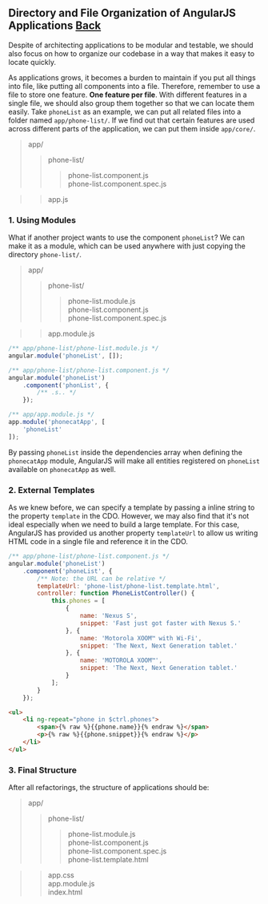 ## Directory and File Organization of AngularJS Applications [Back](./../angular1.md)

Despite of architecting applications to be modular and testable, we should also focus on how to organize our codebase in a way that makes it easy to locate quickly.

As applications grows, it becomes a burden to maintain if you put all things into file, like putting all components into a file. Therefore, remember to use a file to store one feature. **One feature per file**. With different features in a single file, we should also group them together so that we can locate them easily. Take `phoneList` as an example, we can put all related files into a folder named `app/phone-list/`. If we find out that certain features are used across different parts of the application, we can put them inside `app/core/`.

> app/
>> phone-list/
>>> phone-list.component.js
>>> <br />phone-list.component.spec.js

>> app.js

### 1. Using Modules

What if another project wants to use the component `phoneList`? We can make it as a module, which can be used anywhere with just copying the directory `phone-list/`.

> app/
>> phone-list/
>>> phone-list.module.js
>>> <br />phone-list.component.js
>>> <br />phone-list.component.spec.js

>> app.module.js

```js
/** app/phone-list/phone-list.module.js */
angular.module('phoneList', []);
```

```js
/** app/phone-list/phone-list.component.js */
angular.module('phoneList')
    .component('phonList', {
        /** .s.. */
    });
```

```js
/** app/app.module.js */
app.module('phonecatApp', [
    'phoneList'
]);
```

By passing `phoneList` inside the dependencies array when defining the `phonecatApp` module, AngularJS will make all entities registered on `phoneList` available on `phonecatApp` as well.

### 2. External Templates

As we knew before, we can specify a template by passing a inline string to the property `template` in the CDO. However, we may also find that it's not ideal especially when we need to build a large template. For this case, AngularJS has provided us another property `templateUrl` to allow us writing HTML code in a single file and reference it in the CDO.

```js
/** app/phone-list/phone-list.component.js */
angular.module('phoneList')
    .component('phoneList', {
        /** Note: the URL can be relative */
        templateUrl: 'phone-list/phone-list.template.html',
        controller: function PhoneListController() {
            this.phones = [
                {
                    name: 'Nexus S',
                    snippet: 'Fast just got faster with Nexus S.'
                }, {
                    name: 'Motorola XOOM™ with Wi-Fi',
                    snippet: 'The Next, Next Generation tablet.'
                }, {
                    name: 'MOTOROLA XOOM™',
                    snippet: 'The Next, Next Generation tablet.'
                }
            ];
        }
    });
```

```html
<ul>
    <li ng-repeat="phone in $ctrl.phones">
        <span>{% raw %}{{phone.name}}{% endraw %}</span>
        <p>{% raw %}{{phone.snippet}}{% endraw %}</p>
    </li>
</ul>
```

### 3. Final Structure

After all refactorings, the structure of applications should be:

> app/
>> phone-list/
>>> phone-list.module.js
>>> <br />phone-list.component.js
>>> <br />phone-list.component.spec.js
>>> <br />phone-list.template.html

>> app.css
>> <br />app.module.js
>> <br />index.html
